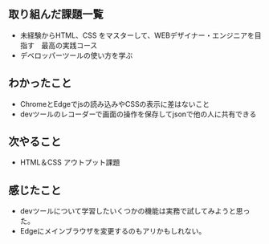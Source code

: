 ## 取り組んだ課題一覧 
- 未経験からHTML、CSS をマスターして、WEBデザイナー・エンジニアを目指す　最高の実践コース 
- デベロッパーツールの使い方を学ぶ
## わかったこと
- ChromeとEdgeでjsの読み込みやCSSの表示に差はないこと
- devツールのレコーダーで画面の操作を保存してjsonで他の人に共有できる
## 次やること  
- HTML＆CSS アウトプット課題
## 感じたこと 
- devツールについて学習したいくつかの機能は実務で試してみようと思った。
- Edgeにメインブラウザを変更するのもアリかもしれない。